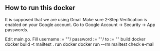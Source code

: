## How to run this docker

It is supposed that we are using Gmail
Make sure 2-Step Verification is enabled on your Google account.
Go to Google Account → Security → App passwords.

Edit main.go. Fill username := ""/ password := ""/ to := ""
build docker
docker build -t mailtest .
run docker
docker run --rm mailtest
check e-mail
